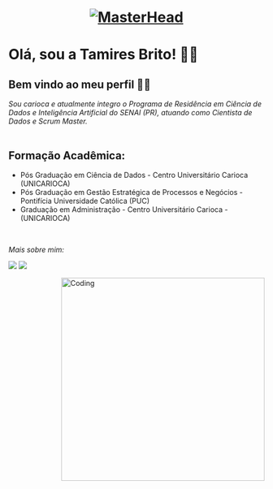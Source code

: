 <h1 align="center">
    
[![MasterHead](https://www.viajaquepassa.com.br/wp-content/uploads/2021/06/Parque_Lage_Rio_de_Janeiro.jpg)](https://github.com/tamiressbrito)

</h1>   

# Olá, sou a Tamires Brito! 🤗🌻

## Bem vindo ao meu perfil 🫰🥰

_Sou carioca e atualmente integro o Programa de Residência em Ciência de Dados e Inteligência Artificial do SENAI (PR), atuando como Cientista de Dados e Scrum Master._ </br></br>

## Formação Acadêmica:

* Pós Graduação em Ciência de Dados - Centro Universitário Carioca (UNICARIOCA)
* Pós Graduação em Gestão Estratégica de Processos e Negócios - Pontifícia Universidade Católica (PUC) 
* Graduação em Administração - Centro Universitário Carioca - (UNICARIOCA)

</br>
 
_Mais sobre mim:_

[<img src="https://img.shields.io/badge/linkedin-%230077B5.svg?&style=for-the-badge&logo=linkedin&logoColor=white" />](https://www.linkedin.com/in/tamiresbrito/) [<img src = "https://img.shields.io/badge/instagram-%23E4405F.svg?&style=for-the-badge&logo=instagram&logoColor=white">](https://www.instagram.com/tamires_brito/)


<img align="right" alt="Coding" width="400" src="https://miro.medium.com/max/1000/1*1C3GnoY-FzhqzL0MzTlWyQ.gif">

